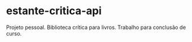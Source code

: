 # estante-critica-api
Projeto pessoal. Biblioteca crítica para livros. Trabalho para conclusão de curso.
